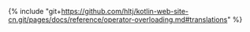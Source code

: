 {% include "git+https://github.com/hltj/kotlin-web-site-cn.git/pages/docs/reference/operator-overloading.md#translations" %}
